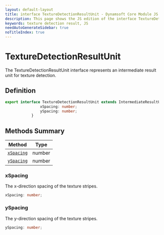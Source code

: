 ```yaml
---
layout: default-layout
title: interface TextureDetectionResultUnit - Dynamsoft Core Module JS Edition API Reference
description: This page shows the JS edition of the interface TextureDetectionResultUnit in Dynamsoft Core Module.
keywords: texture detection result, JS
needAutoGenerateSidebar: true
noTitleIndex: true
---
```


# TextureDetectionResultUnit

The TextureDetectionResultUnit interface represents an intermediate result unit for texture detection.

## Definition

```ts
export interface TextureDetectionResultUnit extends IntermediateResultUnit {
                xSpacing: number;
                ySpacing: number;
            }
```

## Methods Summary

| Method               | Type |
|----------------------|-------------|
| [`xSpacing`](#xspacing) | number |
| [`ySpacing`](#yspacing) | number |

### xSpacing

The x-direction spacing of the texture stripes.

```ts
xSpacing: number;
```

### ySpacing

The y-direction spacing of the texture stripes.

```ts
ySpacing: number;
```

